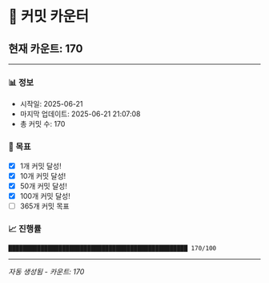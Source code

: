 # 🔢 커밋 카운터

## 현재 카운트: 170

---

### 📊 정보
- 시작일: 2025-06-21
- 마지막 업데이트: 2025-06-21 21:07:08
- 총 커밋 수: 170

### 🎯 목표
- [x] 1개 커밋 달성!
- [x] 10개 커밋 달성!
- [x] 50개 커밋 달성!
- [x] 100개 커밋 달성!
- [ ] 365개 커밋 목표

### 📈 진행률
```
██████████████████████████████████████████████████ 170/100
```

---
*자동 생성됨 - 카운트: 170*
